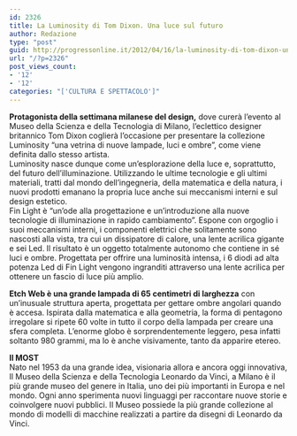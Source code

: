 ```yaml
---
id: 2326
title: La Luminosity di Tom Dixon. Una luce sul futuro
author: Redazione
type: "post"
guid: http://progressonline.it/2012/04/16/la-luminosity-di-tom-dixon-una-luce-sul-futuro/
url: "/?p=2326"
post_views_count:
- '12'
- '12'
categories: "['CULTURA E SPETTACOLO']"
---
```


**Protagonista della settimana milanese del design,** dove curerà l’evento al Museo della Scienza e della Tecnologia di Milano, l’eclettico designer britannico Tom Dixon coglierà l’occasione per presentare la collezione Luminosity “una vetrina di nuove lampade, luci e ombre”, come viene definita dallo stesso artista.  
Luminosity nasce dunque come un’esplorazione della luce e, soprattutto, del futuro dell’illuminazione. Utilizzando le ultime tecnologie e gli ultimi materiali, tratti dal mondo dell’ingegneria, della matematica e della natura, i nuovi prodotti emanano la propria luce anche sui meccanismi interni e sul design estetico.  
Fin Light è “un’ode alla progettazione e un’introduzione alla nuove tecnologie di illuminazione in rapido cambiamento”. Espone con orgoglio i suoi meccanismi interni, i componenti elettrici che solitamente sono nascosti alla vista, tra cui un dissipatore di calore, una lente acrilica gigante e sei Led. Il risultato è un oggetto totalmente autonomo che contiene in sé luci e ombre. Progettata per offrire una luminosità intensa, i 6 diodi ad alta potenza Led di Fin Light vengono ingranditi attraverso una lente acrilica per ottenere un fascio di luce più amplio.

**Etch Web è una grande lampada di 65 centimetri di larghezza** con un’inusuale struttura aperta, progettata per gettare ombre angolari quando è accesa. Ispirata dalla matematica e alla geometria, la forma di pentagono irregolare si ripete 60 volte in tutto il corpo della lampada per creare una sfera completa. L’enorme globo è sorprendentemente leggero, pesa infatti soltanto 980 grammi, ma lo è anche visivamente, tanto da apparire etereo.

**Il MOST**  
Nato nel 1953 da una grande idea, visionaria allora e ancora oggi innovativa, Il Museo della Scienza e della Tecnologia Leonardo da Vinci, a Milano è il più grande museo del genere in Italia, uno dei più importanti in Europa e nel mondo. Ogni anno sperimenta nuovi linguaggi per raccontare nuove storie e coinvolgere nuovi pubblici. Il Museo possiede la più grande collezione al mondo di modelli di macchine realizzati a partire da disegni di Leonardo da Vinci.